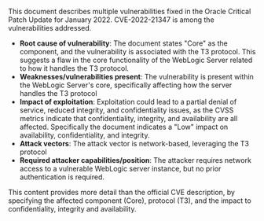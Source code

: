 This document describes multiple vulnerabilities fixed in the Oracle Critical Patch Update for January 2022. CVE-2022-21347 is among the vulnerabilities addressed.

- **Root cause of vulnerability**: The document states "Core" as the component, and the vulnerability is associated with the T3 protocol. This suggests a flaw in the core functionality of the WebLogic Server related to how it handles the T3 protocol. 
- **Weaknesses/vulnerabilities present**: The vulnerability is present within the WebLogic Server's core, specifically affecting how the server handles the T3 protocol
- **Impact of exploitation**: Exploitation could lead to a partial denial of service, reduced integrity, and confidentiality issues, as the CVSS metrics indicate that confidentiality, integrity, and availability are all affected. Specifically the document indicates a "Low" impact on availability, confidentiality, and integrity.
- **Attack vectors**: The attack vector is network-based, leveraging the T3 protocol
- **Required attacker capabilities/position**: The attacker requires network access to a vulnerable WebLogic server instance, but no prior authentication is required.

This content provides more detail than the official CVE description, by specifying the affected component (Core), protocol (T3), and the impact to confidentiality, integrity and availability.